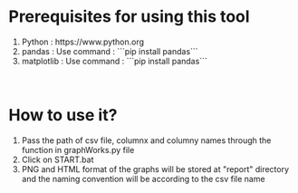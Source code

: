 <h1>Prerequisites for using this tool</h1>
<ol>
  <li>Python : https://www.python.org</li>
  <li>pandas : Use command : ```pip install pandas```</li>
  <li>matplotlib : Use command : ```pip install pandas```</li>
</ol>
<br />
<h1>How to use it?</h1>
<ol>
  <li>
    Pass the path of csv file, columnx and columny names through the function in
    graphWorks.py file
  </li>
  <li>Click on START.bat</li>
  <li>
    PNG and HTML format of the graphs will be stored at "report" directory and
    the naming convention will be according to the csv file name
  </li>
</ol>
